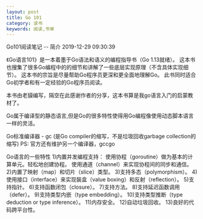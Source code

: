 ```yaml
---
layout: post
title: Go 101
category: 读书
keywords: 阅读,书单
---
```


Go101阅读笔记 -- 简介
2019-12-29 09:30:39

《Go语言101》是一本着墨于Go语法和语义的编程指导书（Go 1.13就绪）。 这本书也搜集了很多Go编程中的的细节和讲解了一些底层实现原理（不含具体实现细节）。 这本书的宗旨是尽量帮助Go程序员更深和更全面地理解Go。 此书同时适合Go初学者和有一定经验的Go程序员阅读。

本书由老貘编写，隔空在此感谢作者的分享，这本书算是我go语言入门的启蒙教材了。

Go属于编译型的静态语言,但是Go的很多特性使得用Go编程像使用动态脚本语言一样的灵活。

Go标准编译器 - gc (是Go compiler的缩写，不是垃圾回收garbage collection的缩写)
PS: 官方还有维护另一个编译器，gccgo

Go语言的一些特性
    1)内置并发编程支持：
        使用协程（goroutine）做为基本的计算单元。轻松地创建协程。
        使用通道（channel）来实现协程间的同步和通信。
    2)内置了映射（map）和切片（slice）类型。
    3)支持多态（polymorphism）。
    4)使用接口（interface）来实现裝盒（value boxing）和反射（reflection）。
    5)支持指针。
    6)支持函数闭包（closure）。
    7)支持方法。
    8)支持延迟函数调用（defer）。
    9)支持类型内嵌（type embedding）。
    10)支持类型推断（type deduction or type inference）。
    11)内存安全。
    12)自动垃圾回收。
    13)良好的代码跨平台性。




